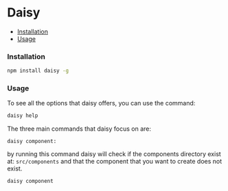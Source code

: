 <h1>Daisy</h1>

<ul>
  <li>
    <a href="#installation">Installation</a>
  </li>
  <li>
    <a href="#installation">Usage</a>
  </li>
</ul>  

<h3 id="installation">Installation</h3>

```bash
npm install daisy -g
```

<h3 id="installation">Usage</h3>

<p>To see all the options that daisy offers, you can use the command:</p>

```bash
daisy help
```

<p>The three main commands that daisy focus on are: </p>

``daisy component:`` 

<p>by running this command daisy will check if the components directory exist at: <code>src/components</code> and that the component that you want to create does not exist.</p> 

```bash
daisy component
```